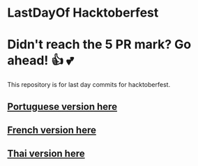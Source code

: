 # LastDayOf Hacktoberfest

Didn't reach the 5 PR mark? Go ahead! :+1: :two_hearts:
=======
This repository is for last day commits for hacktoberfest.

## [Portuguese version here](./README.PT.md)
## [French version here](./README.FR.md)
## [Thai version here](./README.TH.md)
